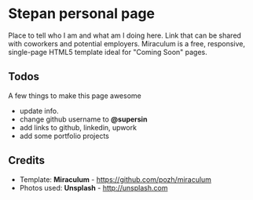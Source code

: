 Stepan personal page
=============

Place to tell who I am and what am I doing here. Link that can be shared with coworkers and potential employers. Miraculum is a free, responsive, single-page HTML5 template ideal for "Coming Soon" pages.

Todos
-----------

A few things to make this page awesome

* update info.
* change github username to **@supersin**
* add links to github, linkedin, upwork
* add some portfolio projects


Credits
-------
* Template: **Miraculum** - https://github.com/pozh/miraculum
* Photos used: **Unsplash** - http://unsplash.com

